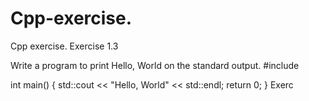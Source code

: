 # Cpp-exercise.
Cpp exercise.
Exercise 1.3

Write a program to print Hello, World on the standard output.
#include <iostream>

int main()
{
    std::cout << "Hello, World" << std::endl;
    return 0;
}
Exerc

